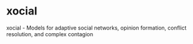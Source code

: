 # xocial
xocial - Models for adaptive social networks, opinion formation, conflict resolution, and complex contagion
